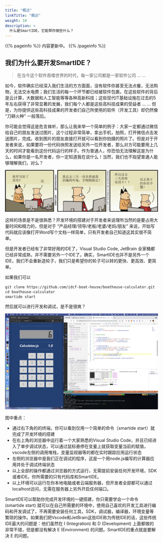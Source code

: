 ```yaml
---
title: "概述"
linkTitle: "概述"
weight: 10
description: >
  什么是SmartIDE，它能帮你做些什么？
---
```


{{% pageinfo %}}
内容更新中。
{{% /pageinfo %}}

## 我们为什么要开发SmartIDE？

> 在当今这个软件吞噬世界的时代，每一家公司都是一家软件公司 ... ...

如今，软件确实已经深入我们生活的方方面面，没有软件你甚至无法点餐，无法购物，无法交水电费；我们生活的每一个环节都已经被软件包裹。在这些软件的背后是云计算，大数据和人工智能等等各种高新科技；这些现代IT基础设施在过去的5年左右获得了非常显著的发展，我们每个人都是这些高科技成果的受益者 ... ... 但是，为你提供这些高科技成果的开发者们自己所使用的软件（开发工具）却仍然像 “刀耕火种” 一般落后。

你可能会觉得这是危言耸听，那么让我来举一个简单的例子：大家一定都通过微信给自己的朋友发送过图片，这个过程非常简单，拿出手机，拍照，打开微信点击发送图片，完成。收到图片的朋友直接打开就可以看到你拍摄的照片了。但是对于开发者来说，如果要将一份代码快照发送给另外一位开发者，那么对方可能要用上几天的时间才能看到这份代码运行的样子。作为普通人，你恐怕无法理解这是为什么，如果你是一名开发者，你一定知道我在说什么！当然，我们也不指望普通人能够理解我们，对么？

![Dilbert的漫画](dilbert.png)

这样的场景是不是很熟悉？开发环境的搭建对于开发者来说理所当然的是要占用大量时间和精力的，但是对于 “产品经理/领导/老板/老婆/老妈/朋友” 来说，开始写代码就应该像打开Word写个文档一样简单，只有开发者自己知道这其实很不简单。

但是开发者已经有了非常好用的IDE了，Visual Studio Code, JetBrain 全家桶都已经非常成熟，并不需要另外一个IDE了。确实，SmartIDE也并不是另外一个IDE，我们不会重新造轮子，我们只是希望你的轮子可以转的更快、更高效、更简单。

如果我们可以

```shell
git clone https://github.com/idcf-boat-house/boathouse-calculator.git
cd boathouse-calculator
smartide start
```

然后就可以进行开发和调试，是不是很爽？

![](smartide-sample-calcualtor.png)

图中重点：

- 通过右下角的的终端，你可以看到仅用一个简单的命令（smartide start）就完成了开发环境的搭建
- 在右上角的浏览器中运行着一个大家熟悉的Visual Studio Code，并且已经进入了单步调试状态，可以通过鼠标悬停在变量上就获取变量当前的赋值，vscode左侧的调用堆栈，变量监视器等的都在实时跟踪应用运行状态
- 左侧的浏览器中是我们正在调试的程序，这是一个用node.js编写的计算器应用并处于调试终端状态
- 以上全部的操作都通过浏览器的方式运行，无需提前安装任何开发环境，SDK或者IDE。你所需要的只有代码库和SmartIDE。
- 以上环境可以运行在你本地电脑或者云端服务器，但开发者全部都可以通过localhost访问，无需在服务器上另外开启任何端口。

SmartIDE可以帮助你完成开发环境的一键搭建，你只需要学会一个命令 (smartide start) 就可以在自己所需要的环境中，使用自己喜欢的开发工具进行编码和开发调试了，不再需要安装任何工具，SDK，调试器，编译器，环境变量等繁琐的操作。如果我们把Vscode和JetBrain这些IDE称为传统IDE的话，这些传统IDE最大的问题是：他们虽然在 I (Integration) 和 D (Development) 上面都做的非常不错，但是都没有解决 E (Environment) 的问题。SmartIDE的重点就是要解决 E 的问题。